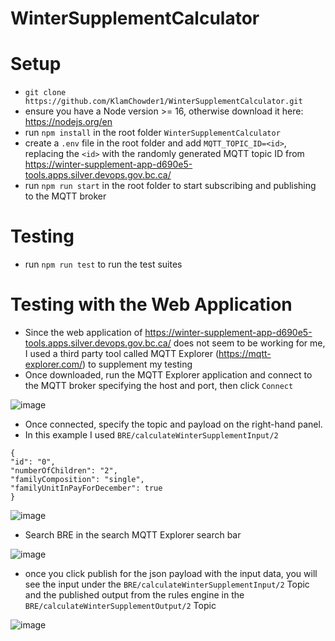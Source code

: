 # WinterSupplementCalculator

# Setup

- `git clone https://github.com/KlamChowder1/WinterSupplementCalculator.git`
- ensure you have a Node version >= 16, otherwise download it here: https://nodejs.org/en
- run `npm install` in the root folder `WinterSupplementCalculator`
- create a `.env` file in the root folder and add `MQTT_TOPIC_ID=<id>`, replacing the `<id>` with the randomly generated MQTT topic ID from https://winter-supplement-app-d690e5-tools.apps.silver.devops.gov.bc.ca/
- run `npm run start` in the root folder to start subscribing and publishing to the MQTT broker

# Testing

- run `npm run test` to run the test suites

# Testing with the Web Application

- Since the web application of https://winter-supplement-app-d690e5-tools.apps.silver.devops.gov.bc.ca/ does not seem to be working for me, I used a third party tool called MQTT Explorer (https://mqtt-explorer.com/) to supplement my testing
- Once downloaded, run the MQTT Explorer application and connect to the MQTT broker specifying the host and port, then click `Connect`
  
![image](https://github.com/user-attachments/assets/b4fd3781-4194-4698-a2cd-ff2121865e47)

- Once connected, specify the topic and payload on the right-hand panel.
- In this example I used `BRE/calculateWinterSupplementInput/2`

```
{
"id": "0",
"numberOfChildren": "2",
"familyComposition": "single",
"familyUnitInPayForDecember": true
}
```

![image](https://github.com/user-attachments/assets/e0547df3-aa86-4aeb-93de-746596041917)

- Search BRE in the search MQTT Explorer search bar

![image](https://github.com/user-attachments/assets/491f67e5-2412-4c99-9d47-7d8d57654d92)

- once you click publish for the json payload with the input data, you will see the input under the `BRE/calculateWinterSupplementInput/2` Topic and the published output from the rules engine in the `BRE/calculateWinterSupplementOutput/2` Topic

![image](https://github.com/user-attachments/assets/10fef3f4-cd9f-44d9-9695-9fa3a93a765e)
